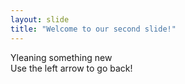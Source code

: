```yaml
---
layout: slide
title: "Welcome to our second slide!"
---
```

Yleaning something new  
Use the left arrow to go back!
